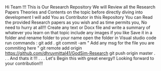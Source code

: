 Hi Team !!!
This is Our Research Repository 
We will Review all the Research Papers Theories and Contents on the topic before directly diving into development
I will add You as Contributor in this Repository 
You can Read the provided Research papers as you wish and as time permits you, No need to hurry at all!!!
Create any text or Docx file and write a summary of whatever you learn on that topic include any images if you like
Save it in a folder and rename folder to your name 
open the folder in Visual studio code
run commands :
git add .
git commit -am " Add any msg for the file you are commiting here "
git remote add origin https://github.com/dhruvmittal41/GodSim-Research
git push origin master 
.
.
.
And thats it !!!
.
.
.
Let's Begin this with great energy!!
Looking forward to your contribution!!!

